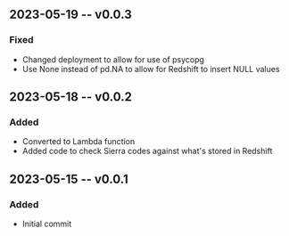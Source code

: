 ## 2023-05-19 -- v0.0.3
### Fixed
- Changed deployment to allow for use of psycopg
- Use None instead of pd.NA to allow for Redshift to insert NULL values

## 2023-05-18 -- v0.0.2
### Added
- Converted to Lambda function
- Added code to check Sierra codes against what's stored in Redshift

## 2023-05-15 -- v0.0.1
### Added
- Initial commit